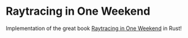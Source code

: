 # Raytracing in One Weekend

Implementation of the great book [Raytracing in One Weekend](https://raytracing.github.io/books/RayTracingInOneWeekend.html) in Rust!
